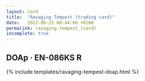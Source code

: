 ```yaml
---
layout: card
title:  "Ravaging Tempest (trading card)"
date:   2022-06-25 08:44:00 +0100
permalink: ravaging-tempest_(card)
incomplete: true
---
```


## DOAp &middot; EN-086KS R

{% include templates/ravaging-tempest-doap.html %}